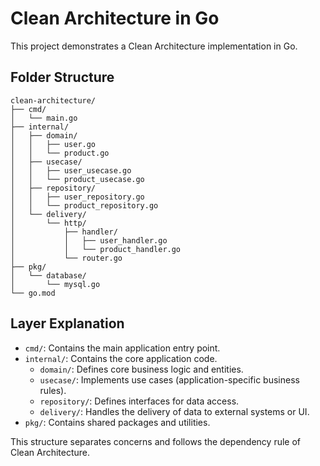 # Clean Architecture in Go

This project demonstrates a Clean Architecture implementation in Go.

## Folder Structure

```
clean-architecture/
├── cmd/
│   └── main.go
├── internal/
│   ├── domain/
│   │   ├── user.go
│   │   └── product.go
│   ├── usecase/
│   │   ├── user_usecase.go
│   │   └── product_usecase.go
│   ├── repository/
│   │   ├── user_repository.go
│   │   └── product_repository.go
│   └── delivery/
│       └── http/
│           ├── handler/
│           │   ├── user_handler.go
│           │   └── product_handler.go
│           └── router.go
├── pkg/
│   └── database/
│       └── mysql.go
└── go.mod
```

## Layer Explanation

- `cmd/`: Contains the main application entry point.
- `internal/`: Contains the core application code.
  - `domain/`: Defines core business logic and entities.
  - `usecase/`: Implements use cases (application-specific business rules).
  - `repository/`: Defines interfaces for data access.
  - `delivery/`: Handles the delivery of data to external systems or UI.
- `pkg/`: Contains shared packages and utilities.

This structure separates concerns and follows the dependency rule of Clean Architecture.
